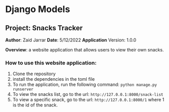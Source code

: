 # Django Models
## Project: Snacks Tracker 

**Author**: Zaid Jarrar
**Date**: 5/12/2022
**Application** Version: 1.0.0

**Overview**: a website application that allows users to view their own snacks.

### How to use this website application:
1. Clone the repository
2. install the dependencies in the toml file
3. To run the application, run the following command: `python manage.py runserver`
4. To view the snacks list, go to the url: `http://127.0.0.1:8000/snack-list`
5. To view a specific snack, go to the url: `http://127.0.0.1:8000/1` where 1 is the id of the snack.

